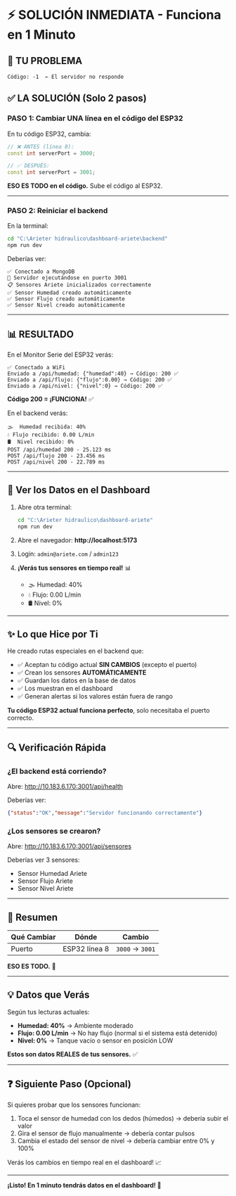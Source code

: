 # ⚡ SOLUCIÓN INMEDIATA - Funciona en 1 Minuto

## 🎯 TU PROBLEMA
```
Código: -1  ← El servidor no responde
```

## ✅ LA SOLUCIÓN (Solo 2 pasos)

### PASO 1: Cambiar UNA línea en el código del ESP32

En tu código ESP32, cambia:

```cpp
// ❌ ANTES (línea 8):
const int serverPort = 3000;

// ✅ DESPUÉS:
const int serverPort = 3001;
```

**ESO ES TODO en el código.** Sube el código al ESP32.

---

### PASO 2: Reiniciar el backend

En la terminal:

```bash
cd "C:\Arieter hidraulico\dashboard-ariete\backend"
npm run dev
```

Deberías ver:
```
✅ Conectado a MongoDB
🚀 Servidor ejecutándose en puerto 3001
📋 Sensores Ariete inicializados correctamente
✅ Sensor Humedad creado automáticamente
✅ Sensor Flujo creado automáticamente
✅ Sensor Nivel creado automáticamente
```

---

## 📊 RESULTADO

En el Monitor Serie del ESP32 verás:

```
✅ Conectado a WiFi
Enviado a /api/humedad: {"humedad":40} → Código: 200 ✅
Enviado a /api/flujo: {"flujo":0.00} → Código: 200 ✅
Enviado a /api/nivel: {"nivel":0} → Código: 200 ✅
```

**Código 200 = ¡FUNCIONA!** ✅

En el backend verás:
```
🌫️  Humedad recibida: 40%
💧 Flujo recibido: 0.00 L/min
🛢️  Nivel recibido: 0%
POST /api/humedad 200 - 25.123 ms
POST /api/flujo 200 - 23.456 ms
POST /api/nivel 200 - 22.789 ms
```

---

## 🎨 Ver los Datos en el Dashboard

1. Abre otra terminal:
   ```bash
   cd "C:\Arieter hidraulico\dashboard-ariete"
   npm run dev
   ```

2. Abre el navegador: **http://localhost:5173**

3. Login: `admin@ariete.com` / `admin123`

4. **¡Verás tus sensores en tiempo real!** 📊
   - 🌫️ Humedad: 40%
   - 💧 Flujo: 0.00 L/min
   - 🛢️ Nivel: 0%

---

## ✨ Lo que Hice por Ti

He creado rutas especiales en el backend que:
- ✅ Aceptan tu código actual **SIN CAMBIOS** (excepto el puerto)
- ✅ Crean los sensores **AUTOMÁTICAMENTE**
- ✅ Guardan los datos en la base de datos
- ✅ Los muestran en el dashboard
- ✅ Generan alertas si los valores están fuera de rango

**Tu código ESP32 actual funciona perfecto**, solo necesitaba el puerto correcto.

---

## 🔍 Verificación Rápida

### ¿El backend está corriendo?
Abre: http://10.183.6.170:3001/api/health

Deberías ver:
```json
{"status":"OK","message":"Servidor funcionando correctamente"}
```

### ¿Los sensores se crearon?
Abre: http://10.183.6.170:3001/api/sensores

Deberías ver 3 sensores:
- Sensor Humedad Ariete
- Sensor Flujo Ariete  
- Sensor Nivel Ariete

---

## 🎯 Resumen

| Qué Cambiar | Dónde | Cambio |
|-------------|-------|--------|
| Puerto | ESP32 línea 8 | `3000` → `3001` |

**ESO ES TODO.** 🎉

---

## 💡 Datos que Verás

Según tus lecturas actuales:
- **Humedad: 40%** → Ambiente moderado
- **Flujo: 0.00 L/min** → No hay flujo (normal si el sistema está detenido)
- **Nivel: 0%** → Tanque vacío o sensor en posición LOW

**Estos son datos REALES de tus sensores.** ✅

---

## ❓ Siguiente Paso (Opcional)

Si quieres probar que los sensores funcionan:
1. Toca el sensor de humedad con los dedos (húmedos) → debería subir el valor
2. Gira el sensor de flujo manualmente → debería contar pulsos
3. Cambia el estado del sensor de nivel → debería cambiar entre 0% y 100%

Verás los cambios en tiempo real en el dashboard! 📈

---

**¡Listo! En 1 minuto tendrás datos en el dashboard! 🚀**





